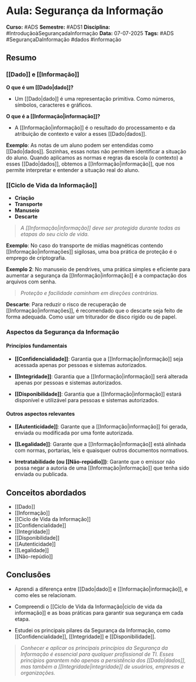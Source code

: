 # Aula: Segurança da Informação

**Curso:** #ADS 
**Semestre:** #ADS1
**Disciplina:** #IntroduçãoàSegurançadaInformação 
**Data:** 07-07-2025
**Tags:** #ADS #SegurançaDaInformação #dados #informação

## Resumo

### [[Dado]] e [[Informação]]

**O que é um [[Dado|dado]]?**
- Um [[Dado|dado]] é uma representação primitiva. Como números, símbolos, caracteres e gráficos.

**O que é a [[Informação|informação]]?**
- A [[Informação|informação]] é o resultado do processamento e da atribuição de contexto e valor a esses [[Dado|dados]].

**Exemplo**: As notas de um aluno podem ser entendidas como [[Dado|dados]]. Sozinhas, essas notas não permitem identificar a situação do aluno. Quando aplicamos as normas e regras da escola (o contexto) a esses [[Dado|dados]], obtemos a [[Informação|informação]], que nos permite interpretar e entender a situação real do aluno.

### [[Ciclo de Vida da Informação]]

- **Criação**
- **Transporte**
- **Manuseio**
- **Descarte**

> *A [[Informação|informação]] deve ser protegida durante todas as etapas do seu ciclo de vida.*

**Exemplo**: No caso do transporte de mídias magnéticas contendo [[Informação|informações]] sigilosas, uma boa prática de proteção é o emprego de criptografia.

**Exemplo 2**: No manuseio de pendrives, uma prática simples e eficiente para aumentar a segurança da [[Informação|informação]] é a compactação dos arquivos com senha.

> *Proteção e facilidade caminham em direções contrárias.*

**Descarte**: Para reduzir o risco de recuperação de [[Informação|informações]], é recomendado que o descarte seja feito de forma adequada. Como usar um triturador de disco rígido ou de papel.

### Aspectos da Segurança da Informação

#### Princípios fundamentais

- **[[Confidencialidade]]**: Garantia que a [[Informação|informação]] seja acessada apenas por pessoas e sistemas autorizados.

- **[[Integridade]]**: Garantia que a [[Informação|informação]] será alterada apenas por pessoas e sistemas autorizados.

- **[[Disponibilidade]]**: Garantia que a [[Informação|informação]] estará disponível e utilizável para pessoas e sistemas autorizados.

#### Outros aspectos relevantes

- **[[Autenticidade]]**: Garante que a [[Informação|informação]] foi gerada, enviada ou modificada por uma fonte autorizada.

- **[[Legalidade]]**: Garante que a [[Informação|informação]] está alinhada com normas, portarias, leis e quaisquer outros documentos normativos.

- **Irretratabilidade (ou [[Não-repúdio]])**: Garante que o emissor não possa negar a autoria de uma [[Informação|informação]] que tenha sido enviada ou publicada.

## Conceitos abordados

- [[Dado]]
- [[Informação]]
- [[Ciclo de Vida da Informação]]
- [[Confidencialidade]]
- [[Integridade]]
- [[Disponibilidade]]
- [[Autenticidade]]
- [[Legalidade]]
- [[Não-repúdio]]

## Conclusões

- Aprendi a diferença entre [[Dado|dado]] e [[Informação|informação]], e como eles se relacionam.
    
- Compreendi o [[Ciclo de Vida da Informação|ciclo de vida da informação]] e as boas práticas para garantir sua segurança em cada etapa.
    
- Estudei os principais pilares da Segurança da Informação, como [[Confidencialidade]], [[Integridade]] e [[Disponibilidade]].

> *Conhecer e aplicar os principais princípios da Segurança da Informação é essencial para qualquer profissional de TI. Esses princípios garantem não apenas a persistência dos [[Dado|dados]], mas também a [[Integridade|integridade]] de usuários, empresas e organizações.*